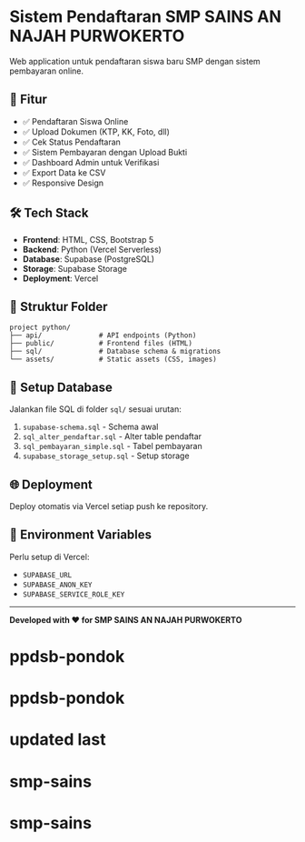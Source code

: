# Sistem Pendaftaran SMP SAINS AN NAJAH PURWOKERTO

Web application untuk pendaftaran siswa baru SMP dengan sistem pembayaran online.

## 🚀 Fitur

- ✅ Pendaftaran Siswa Online
- ✅ Upload Dokumen (KTP, KK, Foto, dll)
- ✅ Cek Status Pendaftaran
- ✅ Sistem Pembayaran dengan Upload Bukti
- ✅ Dashboard Admin untuk Verifikasi
- ✅ Export Data ke CSV
- ✅ Responsive Design

## 🛠️ Tech Stack

- **Frontend**: HTML, CSS, Bootstrap 5
- **Backend**: Python (Vercel Serverless)
- **Database**: Supabase (PostgreSQL)
- **Storage**: Supabase Storage
- **Deployment**: Vercel

## 📁 Struktur Folder

```
project python/
├── api/              # API endpoints (Python)
├── public/           # Frontend files (HTML)
├── sql/              # Database schema & migrations
└── assets/           # Static assets (CSS, images)
```

## 🔧 Setup Database

Jalankan file SQL di folder `sql/` sesuai urutan:

1. `supabase-schema.sql` - Schema awal
2. `sql_alter_pendaftar.sql` - Alter table pendaftar
3. `sql_pembayaran_simple.sql` - Tabel pembayaran
4. `supabase_storage_setup.sql` - Setup storage

## 🌐 Deployment

Deploy otomatis via Vercel setiap push ke repository.

## 📝 Environment Variables

Perlu setup di Vercel:

- `SUPABASE_URL`
- `SUPABASE_ANON_KEY`
- `SUPABASE_SERVICE_ROLE_KEY`

---

**Developed with ❤️ for SMP SAINS AN NAJAH PURWOKERTO**

# ppdsb-pondok

# ppdsb-pondok

# updated last
# smp-sains
# smp-sains
